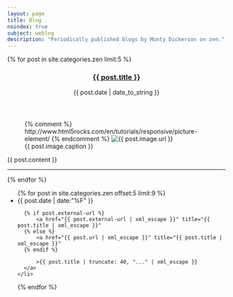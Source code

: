 ```yaml
---
layout: page
title: Blog
noindex: true
subject: weblog
description: "Periodically published blogs by Monty Dickerson on zen."
---
```


<section class="posts">
  {% for post in site.categories.zen limit:5 %}
  <article class="post">
    <header>
      <h1 class="post-title">
        <a href="{{ post.url }}">
          {{ post.title }}
        </a>
      </h1>
      <span class="post-date">{{ post.date | date_to_string }}</span>
    </header>
    <figure class="page-pic">
      <picture>{% comment %} http://www.html5rocks.com/en/tutorials/responsive/picture-element/ {% endcomment %}
        <img
          src="{{ site.baseurl }}{{ post.image.url }}"
          alt="{{ post.image.url }}"
          class="{{ post.image.class }}"
          style="{{ post.image.style }}"
        />
      </picture>
      <figcaption>{{ post.image.caption }}</figcaption>
    </figure>
    {{ post.content }}
  </article>
  <hr/>
  {% endfor %}
</section>

<section id="archive">
  <ul class="past">
  {% for post in site.categories.zen offset:5 limit:9 %}
    <li>
      <time>{{ post.date | date:"%F" }}</time>

      {% if post.external-url %}
          <a href="{{ post.external-url | xml_escape }}" title="{{ post.title | xml_escape }}"
      {% else %}
          <a href="{{ post.url | xml_escape }}" title="{{ post.title | xml_escape }}"
      {% endif %}

          >{{ post.title | truncate: 40, "..." | xml_escape }}
      </a>
    </li>
  {% endfor %}
  </ul>
</section>
